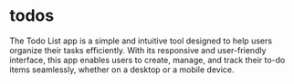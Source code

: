 # todos
The Todo List app is a simple and intuitive tool designed to help users organize their tasks efficiently. With its responsive and user-friendly interface, this app enables users to create, manage, and track their to-do items seamlessly, whether on a desktop or a mobile device. 
